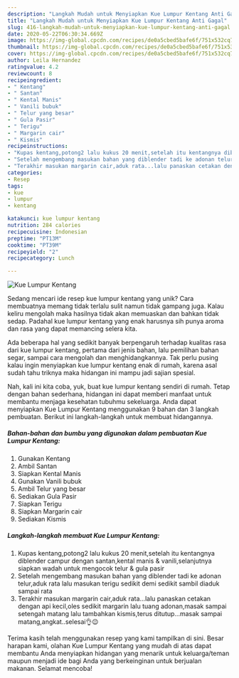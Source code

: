 ```yaml
---
description: "Langkah Mudah untuk Menyiapkan Kue Lumpur Kentang Anti Gagal"
title: "Langkah Mudah untuk Menyiapkan Kue Lumpur Kentang Anti Gagal"
slug: 416-langkah-mudah-untuk-menyiapkan-kue-lumpur-kentang-anti-gagal
date: 2020-05-22T06:30:34.669Z
image: https://img-global.cpcdn.com/recipes/de0a5cbed5bafe6f/751x532cq70/kue-lumpur-kentang-foto-resep-utama.jpg
thumbnail: https://img-global.cpcdn.com/recipes/de0a5cbed5bafe6f/751x532cq70/kue-lumpur-kentang-foto-resep-utama.jpg
cover: https://img-global.cpcdn.com/recipes/de0a5cbed5bafe6f/751x532cq70/kue-lumpur-kentang-foto-resep-utama.jpg
author: Leila Hernandez
ratingvalue: 4.2
reviewcount: 8
recipeingredient:
- " Kentang"
- " Santan"
- " Kental Manis"
- " Vanili bubuk"
- " Telur yang besar"
- " Gula Pasir"
- " Terigu"
- " Margarin cair"
- " Kismis"
recipeinstructions:
- "Kupas kentang,potong2 lalu kukus 20 menit,setelah itu kentangnya diblender campur dengan santan,kental manis &amp; vanili,selanjutnya siapkan wadah untuk mengocok telur &amp; gula pasir"
- "Setelah mengembang masukan bahan yang diblender tadi ke adonan telur,aduk rata lalu masukan terigu sedikit demi sedikit sambil diaduk sampai rata"
- "Terakhir masukan margarin cair,aduk rata...lalu panaskan cetakan dengan api kecil,oles sedikit margarin lalu tuang adonan,masak sampai setengah matang lalu tambahkan kismis,terus ditutup...masak sampai matang,angkat..selesai👌😉"
categories:
- Resep
tags:
- kue
- lumpur
- kentang

katakunci: kue lumpur kentang 
nutrition: 284 calories
recipecuisine: Indonesian
preptime: "PT13M"
cooktime: "PT39M"
recipeyield: "2"
recipecategory: Lunch

---
```



![Kue Lumpur Kentang](https://img-global.cpcdn.com/recipes/de0a5cbed5bafe6f/751x532cq70/kue-lumpur-kentang-foto-resep-utama.jpg)

Sedang mencari ide resep kue lumpur kentang yang unik? Cara membuatnya memang tidak terlalu sulit namun tidak gampang juga. Kalau keliru mengolah maka hasilnya tidak akan memuaskan dan bahkan tidak sedap. Padahal kue lumpur kentang yang enak harusnya sih punya aroma dan rasa yang dapat memancing selera kita.

Ada beberapa hal yang sedikit banyak berpengaruh terhadap kualitas rasa dari kue lumpur kentang, pertama dari jenis bahan, lalu pemilihan bahan segar, sampai cara mengolah dan menghidangkannya. Tak perlu pusing kalau ingin menyiapkan kue lumpur kentang enak di rumah, karena asal sudah tahu triknya maka hidangan ini mampu jadi sajian spesial.




Nah, kali ini kita coba, yuk, buat kue lumpur kentang sendiri di rumah. Tetap dengan bahan sederhana, hidangan ini dapat memberi manfaat untuk membantu menjaga kesehatan tubuhmu sekeluarga. Anda dapat menyiapkan Kue Lumpur Kentang menggunakan 9 bahan dan 3 langkah pembuatan. Berikut ini langkah-langkah untuk membuat hidangannya.

<!--inarticleads1-->

##### Bahan-bahan dan bumbu yang digunakan dalam pembuatan Kue Lumpur Kentang:

1. Gunakan  Kentang
1. Ambil  Santan
1. Siapkan  Kental Manis
1. Gunakan  Vanili bubuk
1. Ambil  Telur yang besar
1. Sediakan  Gula Pasir
1. Siapkan  Terigu
1. Siapkan  Margarin cair
1. Sediakan  Kismis




<!--inarticleads2-->

##### Langkah-langkah membuat Kue Lumpur Kentang:

1. Kupas kentang,potong2 lalu kukus 20 menit,setelah itu kentangnya diblender campur dengan santan,kental manis &amp; vanili,selanjutnya siapkan wadah untuk mengocok telur &amp; gula pasir
1. Setelah mengembang masukan bahan yang diblender tadi ke adonan telur,aduk rata lalu masukan terigu sedikit demi sedikit sambil diaduk sampai rata
1. Terakhir masukan margarin cair,aduk rata...lalu panaskan cetakan dengan api kecil,oles sedikit margarin lalu tuang adonan,masak sampai setengah matang lalu tambahkan kismis,terus ditutup...masak sampai matang,angkat..selesai👌😉




Terima kasih telah menggunakan resep yang kami tampilkan di sini. Besar harapan kami, olahan Kue Lumpur Kentang yang mudah di atas dapat membantu Anda menyiapkan hidangan yang menarik untuk keluarga/teman maupun menjadi ide bagi Anda yang berkeinginan untuk berjualan makanan. Selamat mencoba!
